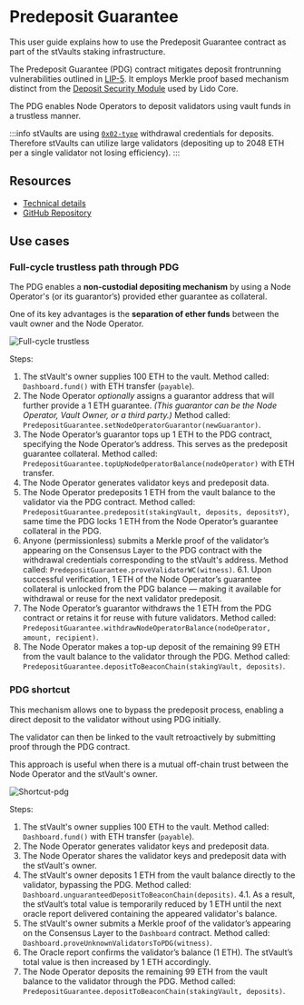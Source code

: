 # Predeposit Guarantee

This user guide explains how to use the Predeposit Guarantee contract as part of the stVaults staking infrastructure.

The Predeposit Guarantee (PDG) contract mitigates deposit frontrunning vulnerabilities outlined in [LIP-5](https://github.com/lidofinance/lido-improvement-proposals/blob/develop/LIPS/lip-5.md). It employs Merkle proof based mechanism distinct from the [Deposit Security Module](https://docs.lido.fi/contracts/deposit-security-module) used by Lido Core.

The PDG enables Node Operators to deposit validators using vault funds in a trustless manner.

:::info
stVaults are using [`0x02-type`](https://eips.ethereum.org/EIPS/eip-7251) withdrawal credentials for deposits.
Therefore stVaults can utilize large validators (depositing up to 2048 ETH per a single validator not losing efficiency).
:::

## Resources

- [Technical details](https://hackmd.io/@lido/stVaults-design?stext=5138%3A160%3A0%3A1744277214%3A66cxZj)
- [GitHub Repository](https://github.com/lidofinance/core/blob/feat/vaults/contracts/0.8.25/vaults/predeposit_guarantee/PredepositGuarantee.sol)

## Use cases

### Full-cycle trustless path through PDG

The PDG enables a **non-custodial depositing mechanism** by using a Node Operator's (or its guarantor’s) provided ether guarantee as collateral.

One of its key advantages is the **separation of ether funds** between the vault owner and the Node Operator.

![Full-cycle trustless](/img/stvaults/full-proof-pdg.png)

Steps:

1. The stVault's owner supplies 100 ETH to the vault.
Method called: `Dashboard.fund()` with ETH transfer (`payable`).
2. The Node Operator *optionally* assigns a guarantor address that will further provide a 1 ETH guarantee. *(This guarantor can be the Node Operator, Vault Owner, or a third party.)*
Method called: `PredepositGuarantee.setNodeOperatorGuarantor(newGuarantor)`.
3. The Node Operator’s guarantor tops up 1 ETH to the PDG contract, specifying the Node Operator’s address. This serves as the predeposit guarantee collateral.
Method called: `PredepositGuarantee.topUpNodeOperatorBalance(nodeOperator)` with ETH transfer.
4. The Node Operator generates validator keys and predeposit data.
5. The Node Operator predeposits 1 ETH from the vault balance to the validator via the PDG contract.
Method called: `PredepositGuarantee.predeposit(stakingVault, deposits, depositsY)`, same time the PDG locks 1 ETH from the Node Operator’s guarantee collateral in the PDG.
6. Anyone (permissionless) submits a Merkle proof of the validator’s appearing on the Consensus Layer to the PDG contract with the withdrawal credentials corresponding to the stVault's address.
Method called: `PredepositGuarantee.proveValidatorWC(witness)`.
6.1. Upon successful verification, 1 ETH of the Node Operator’s guarantee collateral is unlocked from the  PDG balance — making it available for withdrawal or reuse for the next validator predeposit.
7. The Node Operator’s guarantor withdraws the 1 ETH from the PDG contract or retains it for reuse with future validators.
Method called: `PredepositGuarantee.withdrawNodeOperatorBalance(nodeOperator, amount, recipient)`.
8. The Node Operator makes a top-up deposit of the remaining 99 ETH from the vault balance to the validator through the PDG.
Method called: `PredepositGuarantee.depositToBeaconChain(stakingVault, deposits)`.

### PDG shortcut

This mechanism allows one to bypass the predeposit process, enabling a direct deposit to the validator without using PDG initially.

The validator can then be linked to the vault retroactively by submitting proof through the PDG contract.

This approach is useful when there is a mutual off-chain trust between the Node Operator and the stVault's owner.

![Shortcut-pdg](/img/stvaults/shortcut-pdg.png)

Steps:

1. The stVault's owner supplies 100 ETH to the vault.
Method called: `Dashboard.fund()` with ETH transfer (`payable`).
2. The Node Operator generates validator keys and predeposit data.
3. The Node Operator shares the validator keys and predeposit data with the stVault's owner.
4. The stVault's owner deposits 1 ETH from the vault balance directly to the validator, bypassing the PDG. Method called: `Dashboard.unguaranteedDepositToBeaconChain(deposits)`.
4.1. As a result, the stVault’s total value is temporarily reduced by 1 ETH until the next oracle report delivered containing the appeared validator's balance.
5. The stVault's owner submits a Merkle proof of the validator’s appearing on the Consensus Layer to the `Dashboard` contract. Method called: `Dashboard.proveUnknownValidatorsToPDG(witness)`.
6. The Oracle report confirms the validator’s balance (1 ETH). The stVault’s total value is then increased by 1 ETH accordingly.
7. The Node Operator deposits the remaining 99 ETH from the vault balance to the validator through the PDG. Method called: `PredepositGuarantee.depositToBeaconChain(stakingVault, deposits)`.
